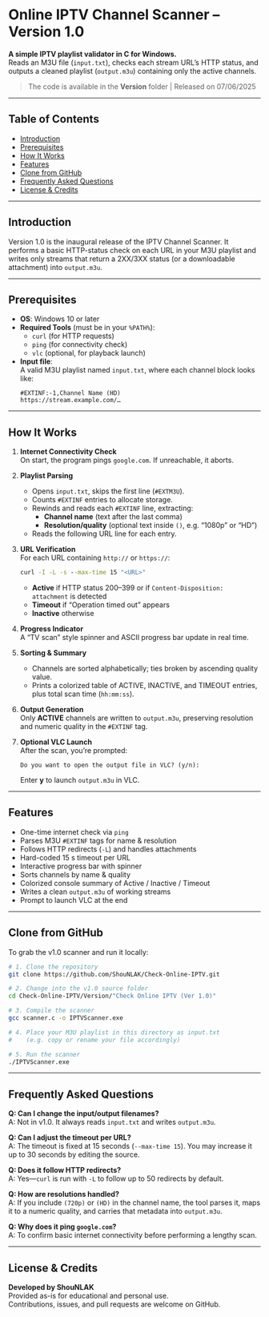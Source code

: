 # Online IPTV Channel Scanner – Version 1.0

**A simple IPTV playlist validator in C for Windows.**  
Reads an M3U file (`input.txt`), checks each stream URL’s HTTP status, and outputs a cleaned playlist (`output.m3u`) containing only the active channels.  
> The code is available in the **Version** folder | Released on 07/06/2025

---

## Table of Contents

- [Introduction](#introduction)  
- [Prerequisites](#prerequisites)  
- [How It Works](#how-it-works)  
- [Features](#features)  
- [Clone from GitHub](#clone-from-github)  
- [Frequently Asked Questions](#frequently-asked-questions)  
- [License & Credits](#license--credits)  

---

## Introduction

Version 1.0 is the inaugural release of the IPTV Channel Scanner. It performs a basic HTTP-status check on each URL in your M3U playlist and writes only streams that return a 2XX/3XX status (or a downloadable attachment) into `output.m3u`.

---

## Prerequisites

- **OS**: Windows 10 or later  
- **Required Tools** (must be in your `%PATH%`):  
  - `curl` (for HTTP requests)  
  - `ping` (for connectivity check)  
  - `vlc` (optional, for playback launch)  
- **Input file**:  
  A valid M3U playlist named `input.txt`, where each channel block looks like:
  ```m3u
  #EXTINF:-1,Channel Name (HD)
  https://stream.example.com/…
  ```

---

## How It Works

1. **Internet Connectivity Check**  
   On start, the program pings `google.com`. If unreachable, it aborts.

2. **Playlist Parsing**  
   - Opens `input.txt`, skips the first line (`#EXTM3U`).  
   - Counts `#EXTINF` entries to allocate storage.  
   - Rewinds and reads each `#EXTINF` line, extracting:  
     - **Channel name** (text after the last comma)  
     - **Resolution/quality** (optional text inside `()`, e.g. “1080p” or “HD”)  
   - Reads the following URL line for each entry.

3. **URL Verification**  
   For each URL containing `http://` or `https://`:
   ```bat
   curl -I -L -s --max-time 15 "<URL>"
   ```
   - **Active** if HTTP status 200–399 or if `Content-Disposition: attachment` is detected  
   - **Timeout** if “Operation timed out” appears  
   - **Inactive** otherwise

4. **Progress Indicator**  
   A “TV scan” style spinner and ASCII progress bar update in real time.

5. **Sorting & Summary**  
   - Channels are sorted alphabetically; ties broken by ascending quality value.  
   - Prints a colorized table of ACTIVE, INACTIVE, and TIMEOUT entries, plus total scan time (`hh:mm:ss`).

6. **Output Generation**  
   Only **ACTIVE** channels are written to `output.m3u`, preserving resolution and numeric quality in the `#EXTINF` tag.

7. **Optional VLC Launch**  
   After the scan, you’re prompted:
   ```
   Do you want to open the output file in VLC? (y/n):
   ```
   Enter **y** to launch `output.m3u` in VLC.

---

## Features

- One-time internet check via `ping`  
- Parses M3U `#EXTINF` tags for name & resolution  
- Follows HTTP redirects (`-L`) and handles attachments  
- Hard-coded 15 s timeout per URL  
- Interactive progress bar with spinner  
- Sorts channels by name & quality  
- Colorized console summary of Active / Inactive / Timeout  
- Writes a clean `output.m3u` of working streams  
- Prompt to launch VLC at the end  

---

## Clone from GitHub

To grab the v1.0 scanner and run it locally:

```bash
# 1. Clone the repository
git clone https://github.com/ShouNLAK/Check-Online-IPTV.git

# 2. Change into the v1.0 source folder
cd Check-Online-IPTV/Version/"Check Online IPTV (Ver 1.0)"

# 3. Compile the scanner
gcc scanner.c -o IPTVScanner.exe

# 4. Place your M3U playlist in this directory as input.txt
#    (e.g. copy or rename your file accordingly)

# 5. Run the scanner
./IPTVScanner.exe

```

---

## Frequently Asked Questions

**Q: Can I change the input/output filenames?**  
A: Not in v1.0. It always reads `input.txt` and writes `output.m3u`.

**Q: Can I adjust the timeout per URL?**  
A: The timeout is fixed at 15 seconds (`--max-time 15`). You may increase it up to 30 seconds by editing the source.

**Q: Does it follow HTTP redirects?**  
A: Yes—`curl` is run with `-L` to follow up to 50 redirects by default.

**Q: How are resolutions handled?**  
A: If you include `(720p)` or `(HD)` in the channel name, the tool parses it, maps it to a numeric quality, and carries that metadata into `output.m3u`.

**Q: Why does it ping `google.com`?**  
A: To confirm basic internet connectivity before performing a lengthy scan.

---

## License & Credits

**Developed by ShouNLAK**  
Provided as-is for educational and personal use.  
Contributions, issues, and pull requests are welcome on GitHub.  

